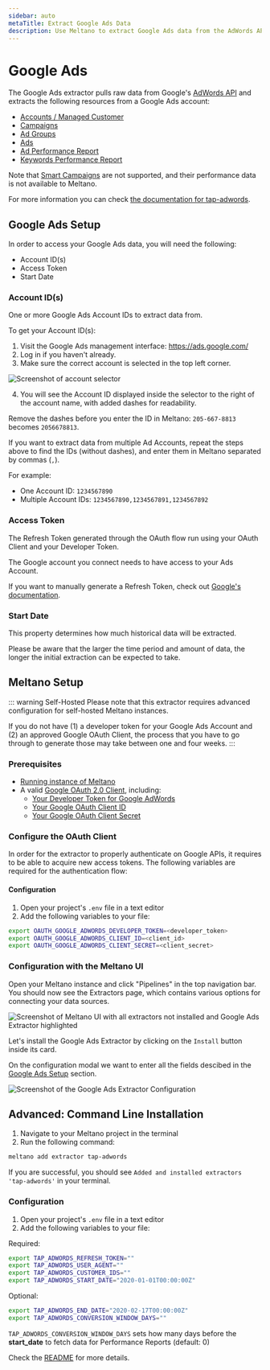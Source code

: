 ```yaml
---
sidebar: auto
metaTitle: Extract Google Ads Data
description: Use Meltano to extract Google Ads data from the AdWords API and insert it into Postgres, Snowflake, and more.
---
```


# Google Ads

The Google Ads extractor pulls raw data from Google's [AdWords API](https://developers.google.com/adwords/api/docs/guides/start) and extracts the following resources from a Google Ads account:

- [Accounts / Managed Customer](https://developers.google.com/adwords/api/docs/reference/v201705/ManagedCustomerService.ManagedCustomer)
- [Campaigns](https://developers.google.com/adwords/api/docs/reference/v201705/CampaignService.Campaign)
- [Ad Groups](https://developers.google.com/adwords/api/docs/reference/v201705/AdGroupService.AdGroup)
- [Ads](https://developers.google.com/adwords/api/docs/reference/v201705/AdGroupAdService.AdGroupAd)
- [Ad Performance Report](https://developers.google.com/adwords/api/docs/appendix/reports/ad-performance-report)
- [Keywords Performance Report](https://developers.google.com/adwords/api/docs/appendix/reports/keywords-performance-report)

Note that [Smart Campaigns](https://support.google.com/google-ads/answer/7652860) are not supported, and their performance data is not available to Meltano.

For more information you can check [the documentation for tap-adwords](https://gitlab.com/meltano/tap-adwords).

## Google Ads Setup

In order to access your Google Ads data, you will need the following:

- Account ID(s)
- Access Token
- Start Date

<h3 id="customer-ids">Account ID(s)</h3>

One or more Google Ads Account IDs to extract data from.

To get your Account ID(s):

1. Visit the Google Ads management interface: <https://ads.google.com/>
2. Log in if you haven't already.
3. Make sure the correct account is selected in the top left corner.

![Screenshot of account selector](/images/tap-adwords/account-selector.png)

4. You will see the Account ID displayed inside the selector to the right of the account name, with added dashes for readability.

Remove the dashes before you enter the ID in Meltano: `205-667-8813` becomes `2056678813`.

If you want to extract data from multiple Ad Accounts, repeat the steps above to find the IDs (without dashes), and enter them in Meltano separated by commas (`,`).

For example:
- One Account ID: `1234567890`
- Multiple Account IDs: `1234567890,1234567891,1234567892`

<h3 id="refresh-token">Access Token</h3>

The Refresh Token generated through the OAuth flow run using your OAuth Client and your Developer Token.

The Google account you connect needs to have access to your Ads Account.

If you want to manually generate a Refresh Token, check out  [Google's documentation](https://developers.google.com/adwords/api/docs/guides/first-api-call#get_an_oauth2_refresh_token_and_configure_your_client).

<h3 id="start-date">Start Date</h3>

This property determines how much historical data will be extracted.

Please be aware that the larger the time period and amount of data, the longer the initial extraction can be expected to take.

## Meltano Setup

::: warning Self-Hosted
Please note that this extractor requires advanced configuration for self-hosted Meltano instances.

If you do not have (1) a developer token for your Google Ads Account and (2) an approved Google OAuth Client, the process that you have to go through to generate those may take between one and four weeks.
:::

### Prerequisites

- [Running instance of Meltano](/docs/getting-started.html)
- A valid [Google OAuth 2.0 Client](https://console.cloud.google.com/apis/credentials), including:
  - [Your Developer Token for Google AdWords](https://developers.google.com/adwords/api/docs/guides/first-api-call#request_a_developer_token)
  - [Your Google OAuth Client ID](https://developers.google.com/adwords/api/docs/guides/first-api-call#set_up_oauth2_authentication)
  - [Your Google OAuth Client Secret](https://developers.google.com/adwords/api/docs/guides/first-api-call#set_up_oauth2_authentication)

### Configure the OAuth Client

In order for the extractor to properly authenticate on Google APIs, it requires to be able to acquire new access tokens.
The following variables are required for the authentication flow:

#### Configuration

1. Open your project's `.env` file in a text editor
1. Add the following variables to your file:

```bash
export OAUTH_GOOGLE_ADWORDS_DEVELOPER_TOKEN=<developer_token>
export OAUTH_GOOGLE_ADWORDS_CLIENT_ID=<client_id>
export OAUTH_GOOGLE_ADWORDS_CLIENT_SECRET=<client_secret>
```

### Configuration with the Meltano UI

Open your Meltano instance and click "Pipelines" in the top navigation bar. You should now see the Extractors page, which contains various options for connecting your data sources.

![Screenshot of Meltano UI with all extractors not installed and Google Ads Extractor highlighted](/images/adwords-tutorial/01-adwords-extractor-selection.png)

Let's install the Google Ads Extractor by clicking on the `Install` button inside its card.

On the configuration modal we want to enter all the fields descibed in the [Google Ads Setup](/plugins/extractors/adwords.html#google-ads-setup) section.

![Screenshot of the Google Ads Extractor Configuration](/images/adwords-tutorial/02-adwords-configuration.png)

## Advanced: Command Line Installation

1. Navigate to your Meltano project in the terminal
1. Run the following command:

```bash
meltano add extractor tap-adwords
```

If you are successful, you should see `Added and installed extractors 'tap-adwords'` in your terminal.

### Configuration

1. Open your project's `.env` file in a text editor
1. Add the following variables to your file:

Required:

```bash
export TAP_ADWORDS_REFRESH_TOKEN=""
export TAP_ADWORDS_USER_AGENT=""
export TAP_ADWORDS_CUSTOMER_IDS=""
export TAP_ADWORDS_START_DATE="2020-01-01T00:00:00Z"
```

Optional:

```bash
export TAP_ADWORDS_END_DATE="2020-02-17T00:00:00Z"
export TAP_ADWORDS_CONVERSION_WINDOW_DAYS=""
```

`TAP_ADWORDS_CONVERSION_WINDOW_DAYS` sets how many days before the **start_date** to fetch data for Performance Reports (default: 0)

Check the [README](https://gitlab.com/meltano/tap-adwords) for more details.

